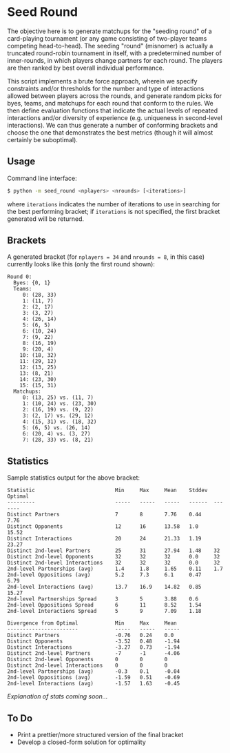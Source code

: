 # Seed Round

The objective here is to generate matchups for the "seeding round" of a card-playing
tournament (or any game consisting of two-player teams competing head-to-head).  The
seeding "round" (misnomer) is actually a truncated round-robin tournament in itself, with
a predetermined number of inner-rounds, in which players change partners for each round.
The players are then ranked by best overall individual performance.

This script implements a brute force approach, wherein we specify constraints and/or
thresholds for the number and type of interactions allowed between players across the
rounds, and generate random picks for byes, teams, and matchups for each round that
conform to the rules.  We then define evaluation functions that indicate the actual levels
of repeated interactions and/or diversity of experience (e.g. uniqueness in second-level
interactions).  We can thus generate a number of conforming brackets and choose the one
that demonstrates the best metrics (though it will almost certainly be suboptimal).

## Usage

Command line interface:

```bash
$ python -m seed_round <nplayers> <nrounds> [<iterations>]
```

where `iterations` indicates the number of iterations to use in searching for the best
performing bracket; if `iterations` is not specified, the first bracket generated will be
returned.

## Brackets

A generated bracket (for `nplayers = 34` and `nrounds = 8`, in this case) currently looks
like this (only the first round shown):

```
Round 0:
  Byes: {0, 1}
  Teams:
     0: (28, 33)
     1: (11, 7)
     2: (2, 17)
     3: (3, 27)
     4: (26, 14)
     5: (6, 5)
     6: (10, 24)
     7: (9, 22)
     8: (16, 19)
     9: (20, 4)
    10: (18, 32)
    11: (29, 12)
    12: (13, 25)
    13: (8, 21)
    14: (23, 30)
    15: (15, 31)
  Matchups:
     0: (13, 25) vs. (11, 7)
     1: (10, 24) vs. (23, 30)
     2: (16, 19) vs. (9, 22)
     3: (2, 17) vs. (29, 12)
     4: (15, 31) vs. (18, 32)
     5: (6, 5) vs. (26, 14)
     6: (20, 4) vs. (3, 27)
     7: (28, 33) vs. (8, 21)
```

## Statistics

Sample statistics output for the above bracket:

```
Statistic                          Min     Max     Mean    Stddev  Optimal
---------                          -----   -----   -----   ------  -------
Distinct Partners                  7       8       7.76    0.44    7.76
Distinct Opponents                 12      16      13.58   1.0     15.52
Distinct Interactions              20      24      21.33   1.19    23.27
Distinct 2nd-level Partners        25      31      27.94   1.48    32
Distinct 2nd-level Opponents       32      32      32      0.0     32
Distinct 2nd-level Interactions    32      32      32      0.0     32
2nd-level Partnerships (avg)       1.4     1.8     1.65    0.11    1.7
2nd-level Oppositions (avg)        5.2     7.3     6.1     0.47    6.79
2nd-level Interactions (avg)       13.7    16.9    14.82   0.85    15.27
2nd-level Partnerships Spread      3       5       3.88    0.6
2nd-level Oppositions Spread       6       11      8.52    1.54
2nd-level Interactions Spread      5       9       7.09    1.18

Divergence from Optimal            Min     Max     Mean
-----------------------            -----   -----   -----
Distinct Partners                  -0.76   0.24    0.0
Distinct Opponents                 -3.52   0.48    -1.94
Distinct Interactions              -3.27   0.73    -1.94
Distinct 2nd-level Partners        -7      -1      -4.06
Distinct 2nd-level Opponents       0       0       0
Distinct 2nd-level Interactions    0       0       0
2nd-level Partnerships (avg)       -0.3    0.1     -0.04
2nd-level Oppositions (avg)        -1.59   0.51    -0.69
2nd-level Interactions (avg)       -1.57   1.63    -0.45
```

*Explanation of stats coming soon...*

## To Do

- Print a prettier/more structured version of the final bracket
- Develop a closed-form solution for optimality
